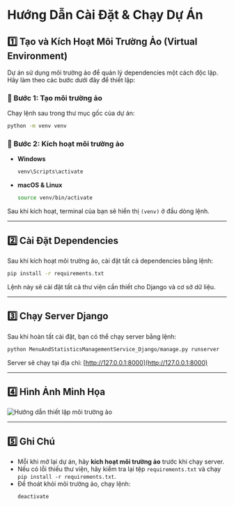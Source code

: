 # Hướng Dẫn Cài Đặt & Chạy Dự Án

## 1️⃣ Tạo và Kích Hoạt Môi Trường Ảo (Virtual Environment)
Dự án sử dụng môi trường ảo để quản lý dependencies một cách độc lập. Hãy làm theo các bước dưới đây để thiết lập:

### 🔹 Bước 1: Tạo môi trường ảo
Chạy lệnh sau trong thư mục gốc của dự án:
```sh
python -m venv venv
```

### 🔹 Bước 2: Kích hoạt môi trường ảo
- **Windows**
  ```sh
  venv\Scripts\activate
  ```
- **macOS & Linux**
  ```sh
  source venv/bin/activate
  ```

Sau khi kích hoạt, terminal của bạn sẽ hiển thị `(venv)` ở đầu dòng lệnh.

---

## 2️⃣ Cài Đặt Dependencies
Sau khi kích hoạt môi trường ảo, cài đặt tất cả dependencies bằng lệnh:
```sh
pip install -r requirements.txt
```
Lệnh này sẽ cài đặt tất cả thư viện cần thiết cho Django và cơ sở dữ liệu.

---

## 3️⃣ Chạy Server Django
Sau khi hoàn tất cài đặt, bạn có thể chạy server bằng lệnh:
```sh
python MenuAndStatisticsManagementService_Django/manage.py runserver
```

Server sẽ chạy tại địa chỉ: [http://127.0.0.1:8000](http://127.0.0.1:8000)

---

## 4️⃣ Hình Ảnh Minh Họa
![Hướng dẫn thiết lập môi trường ảo](https://github.com/user-attachments/assets/3fbe14b6-a08d-4922-8900-f3f93a527c16)

---

## 5️⃣ Ghi Chú
- Mỗi khi mở lại dự án, hãy **kích hoạt môi trường ảo** trước khi chạy server.
- Nếu có lỗi thiếu thư viện, hãy kiểm tra lại tệp `requirements.txt` và chạy `pip install -r requirements.txt`.
- Để thoát khỏi môi trường ảo, chạy lệnh:
  ```sh
  deactivate
  ```

